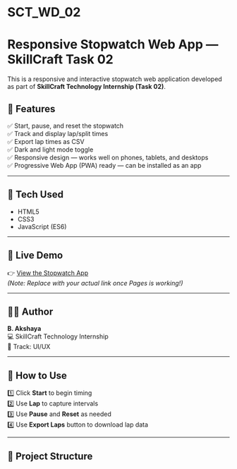 # SCT_WD_02
# Responsive Stopwatch Web App — SkillCraft Task 02

This is a responsive and interactive stopwatch web application developed as part of **SkillCraft Technology Internship (Task 02)**.

## 🚀 Features
✅ Start, pause, and reset the stopwatch  
✅ Track and display lap/split times  
✅ Export lap times as CSV  
✅ Dark and light mode toggle  
✅ Responsive design — works well on phones, tablets, and desktops  
✅ Progressive Web App (PWA) ready — can be installed as an app  

---

## 🌈 Tech Used
- HTML5  
- CSS3  
- JavaScript (ES6)  

---

## 📲 Live Demo
👉 [View the Stopwatch App](https://akshaya13-hub.github.io/SCT_WD_02/)  
*(Note: Replace with your actual link once Pages is working!)*  

---

## 👩‍💻 Author
**B. Akshaya**  
💻 SkillCraft Technology Internship  
🌟 Track: UI/UX  

---

## 📌 How to Use
1️⃣ Click **Start** to begin timing  
2️⃣ Use **Lap** to capture intervals  
3️⃣ Use **Pause** and **Reset** as needed  
4️⃣ Use **Export Laps** button to download lap data  

---

## 📁 Project Structure
